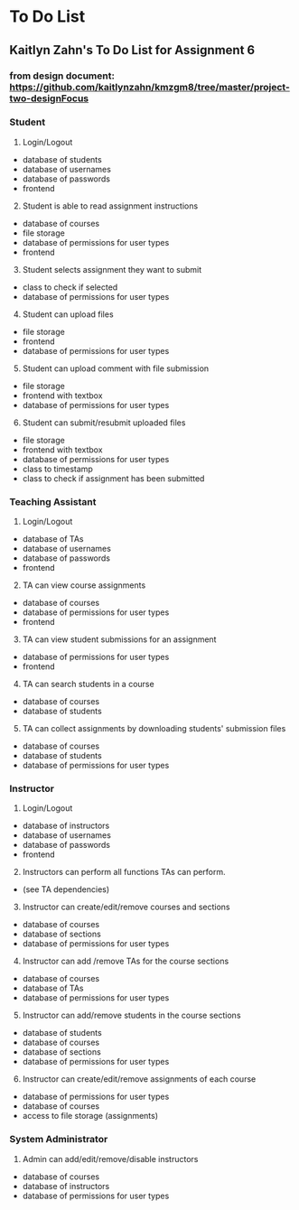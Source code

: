 # To Do List

## Kaitlyn Zahn's To Do List for Assignment 6
### from design document: https://github.com/kaitlynzahn/kmzgm8/tree/master/project-two-designFocus

### Student 
1. Login/Logout
- database of students
- database of usernames
- database of passwords
- frontend 

2. Student is able to read assignment instructions
- database of courses
- file storage
- database of permissions for user types
- frontend

3. Student selects assignment they want to submit
- class to check if selected
- database of permissions for user types

4. Student can upload files
- file storage
- frontend 
- database of permissions for user types

5. Student can upload comment with file submission
- file storage
- frontend with textbox
- database of permissions for user types

6. Student can submit/resubmit uploaded files
- file storage
- frontend with textbox
- database of permissions for user types
- class to timestamp
- class to check if assignment has been submitted

### Teaching Assistant
1. Login/Logout
- database of TAs
- database of usernames
- database of passwords
- frontend 

2. TA can view course assignments
- database of courses
- database of permissions for user types
- frontend

3. TA can view student submissions for an assignment
- database of permissions for user types
- frontend

4. TA can search students in a course
- database of courses
- database of students

5. TA can collect assignments by downloading students' submission files
- database of courses
- database of students
- database of permissions for user types

### Instructor
1. Login/Logout
- database of instructors
- database of usernames
- database of passwords
- frontend 

2. Instructors can perform all functions TAs can perform.
- (see TA dependencies)

3. Instructor can create/edit/remove courses and sections
- database of courses
- database of sections
- database of permissions for user types

4. Instructor can add /remove TAs for the course sections
- database of courses
- database of TAs
- database of permissions for user types

5. Instructor can add/remove students in the course sections
- database of students
- database of courses
- database of sections
- database of permissions for user types

6. Instructor can create/edit/remove assignments of each course
- database of permissions for user types
- database of courses
- access to file storage (assignments)

### System Administrator
1. Admin can add/edit/remove/disable instructors
- database of courses
- database of instructors
- database of permissions for user types
